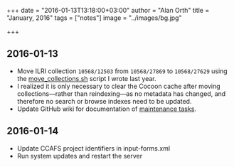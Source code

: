 +++
date = "2016-01-13T13:18:00+03:00"
author = "Alan Orth"
title = "January, 2016"
tags = ["notes"]
image = "../images/bg.jpg"

+++
## 2016-01-13

- Move ILRI collection `10568/12503` from `10568/27869` to `10568/27629` using the [move_collections.sh](https://gist.github.com/alanorth/392c4660e8b022d99dfa) script I wrote last year.
- I realized it is only necessary to clear the Cocoon cache after moving collections—rather than reindexing—as no metadata has changed, and therefore no search or browse indexes need to be updated.
- Update GitHub wiki for documentation of [maintenance tasks](https://github.com/ilri/DSpace/wiki/Maintenance-Tasks).

## 2016-01-14

- Update CCAFS project identifiers in input-forms.xml
- Run system updates and restart the server
